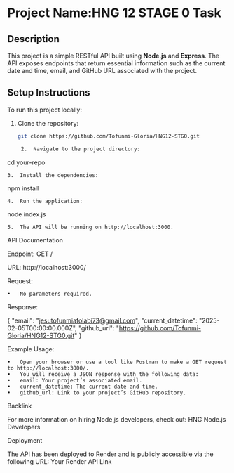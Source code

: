 
# Project Name:HNG 12 STAGE 0 Task

## Description
This project is a simple RESTful API built using **Node.js** and **Express**. The API exposes endpoints that return essential information such as the current date and time, email, and GitHub URL associated with the project.

## Setup Instructions

To run this project locally:
1. Clone the repository:
   ```bash
   git clone https://github.com/Tofunmi-Gloria/HNG12-STG0.git

	2.	Navigate to the project directory:

cd your-repo


	3.	Install the dependencies:

npm install


	4.	Run the application:

node index.js


	5.	The API will be running on http://localhost:3000.

API Documentation

Endpoint: GET /

URL: http://localhost:3000/

Request:

	•	No parameters required.

Response:

{
  "email": "jesutofunmiafolabi73@gmail.com",
  "current_datetime": "2025-02-05T00:00:00.000Z",
  "github_url": "https://github.com/Tofunmi-Gloria/HNG12-STG0.git"
}

Example Usage:

	•	Open your browser or use a tool like Postman to make a GET request to http://localhost:3000/.
	•	You will receive a JSON response with the following data:
	•	email: Your project’s associated email.
	•	current_datetime: The current date and time.
	•	github_url: Link to your project’s GitHub repository.

Backlink

For more information on hiring Node.js developers, check out: HNG Node.js Developers

Deployment

The API has been deployed to Render and is publicly accessible via the following URL:
Your Render API Link
